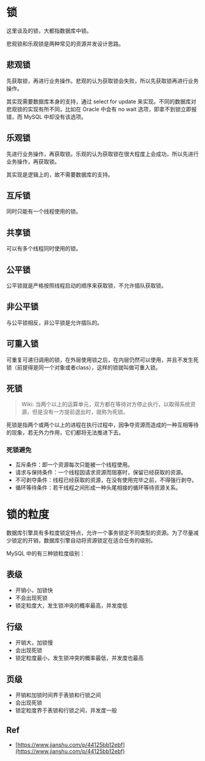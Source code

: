 # 锁

这里谈及的锁，大都指数据库中锁。

悲观锁和乐观锁是两种常见的资源并发设计思路。

## 悲观锁

先获取锁，再进行业务操作。悲观的认为获取锁会失败，所以先获取锁再进行业务操作。

其实现需要数据库本身的支持，通过 select for update 来实现。不同的数据库对悲观锁的实现有所不同，比如在 Oracle 中会有 no wait 选项，即拿不到锁立即报错，而 MySQL 中却没有该选项。

## 乐观锁

先进行业务操作，再获取锁。乐观的认为获取锁在很大程度上会成功，所以先进行业务操作，再获取锁。

其实现是逻辑上的，故不需要数据库的支持。

## 互斥锁

同时只能有一个线程使用的锁。

## 共享锁

可以有多个线程同时使用的锁。

## 公平锁

公平锁就是严格按照线程启动的顺序来获取锁，不允许插队获取锁。

## 非公平锁

与公平锁相反，非公平锁是允许插队的。

## 可重入锁

可重复可递归调用的锁，在外层使用锁之后，在内层仍然可以使用，并且不发生死锁（前提得是同一个对象或者class），这样的锁就叫做可重入锁。

## 死锁

> Wiki: 当两个以上的运算单元，双方都在等待对方停止执行，以取得系统资源，但是没有一方提前退出时，就称为死锁。

死锁是指两个或两个以上的进程在执行过程中，因争夺资源而造成的一种互相等待的现象，若无外力作用，它们都将无法推进下去。

### 死锁避免

- 互斥条件：即一个资源每次只能被一个线程使用。
- 请求与保持条件：一个线程因请求资源而阻塞时，保留已经获取的资源。
- 不可剥夺条件：线程已经获取的资源，在没有使用完毕之前，不得强行剥夺。
- 循环等待条件：若干线程之间形成一种头尾相接的循环等待资源关系。

# 锁的粒度

数据库引擎具有多粒度锁定特点，允许一个事务锁定不同类型的资源。为了尽量减少锁定的开销，数据库引擎自动将资源锁定在适合任务的级别。

MySQL 中的有三种锁粒度级别：

## 表级

- 开销小，加锁快
- 不会出现死锁
- 锁定粒度大，发生锁冲突的概率最高，并发度低

## 行级

- 开销大，加锁慢
- 会出现死锁
- 锁定粒度最小，发生锁冲突的概率最低，并发度也最高

## 页级

- 开销和加锁时间界于表锁和行锁之间
- 会出现死锁
- 锁定粒度界于表锁和行锁之间，并发度一般


## Ref

- [https://www.jianshu.com/p/44125bb12ebf](https://www.jianshu.com/p/44125bb12ebf)


